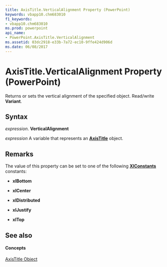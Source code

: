 ```yaml
---
title: AxisTitle.VerticalAlignment Property (PowerPoint)
keywords: vbapp10.chm683010
f1_keywords:
- vbapp10.chm683010
ms.prod: powerpoint
api_name:
- PowerPoint.AxisTitle.VerticalAlignment
ms.assetid: 03dc2918-e33b-7a72-ec10-9ffe424d906d
ms.date: 06/08/2017
---
```



# AxisTitle.VerticalAlignment Property (PowerPoint)

Returns or sets the vertical alignment of the specified object. Read/write  **Variant**.


## Syntax

 _expression_. **VerticalAlignment**

 _expression_ A variable that represents an **[AxisTitle](PowerPoint.AxisTitle.md)** object.


## Remarks

The value of this property can be set to one of the following  **[XlConstants](PowerPoint.XlConstants.md)** constants:


-  **xlBottom**
    
-  **xlCenter**
    
-  **xlDistributed**
    
-  **xlJustify**
    
-  **xlTop**
    

## See also


#### Concepts


[AxisTitle Object](PowerPoint.AxisTitle.md)

